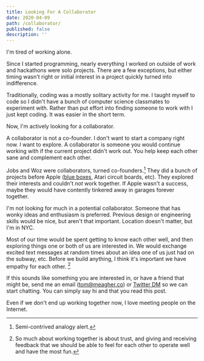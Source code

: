 ```yaml
---
title: Looking For A Collaborator
date: 2020-04-09
path: /collaborator/
published: false
description: ''
---
```


I'm tired of working alone.

Since I started programming, nearly everything I worked on outside of work and
hackathons were solo projects. There are a few exceptions, but either timing
wasn't right or initial interest in a project quickly turned into indifference.

Traditionally, coding was a mostly solitary activity for me. I taught myself to code so I
didn't have a bunch of computer science classmates to experiment with. Rather
than put effort into finding someone to work with I just kept coding. It was
easier in the short term.

Now, I'm actively looking for a collaborator.

A collaborator is not a co-founder. I don't want to start a company right now. I
want to explore. A collaborator is someone you would continue working with if
the current project didn't work out. You help keep each other sane and
complement each other.

Jobs and Woz were collaborators, turned co-founders.[^1] They did a bunch of
projects before Apple ([blue boxes](https://en.wikipedia.org/wiki/Blue_box),
Atari circuit boards, etc). They explored their interests and couldn't *not*
work together. If Apple wasn't a success, maybe they would have contently
tinkered away in garages forever together.

I'm not looking for much in a potential collaborator. Someone that has wonky
ideas and enthusiasm is preferred. Previous design or engineering skills would be nice,
but aren't that important. Location doesn't matter, but I'm in NYC.

Most of our time would be spent getting to know each other well, and then
exploring things one or both of us are interested in. We would exchange excited
text messages at random times about an idea one of us just had on the subway,
etc. Before we build anything, I think it's important we have empathy for each
other. [^2]

If this sounds like something you are interested in, or have a friend that might
be, send me an email (tom@meagher.co) or [Twitter
DM](https://twitter.com/awkweb) so we can start chatting. You can simply say hi
and that you read this post.

Even if we don't end up working together now, I love meeting people on the Internet.

[^1]: Semi-contrived analogy alert.

[^2]: So much about working together is about trust, and giving and
  receiving feedback that we should be able to feel for each other to operate
  well and have the most fun.
